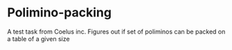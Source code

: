 # Polimino-packing
A test task from Coelus inc.
Figures out if set of poliminos can be packed on a table of a given size

